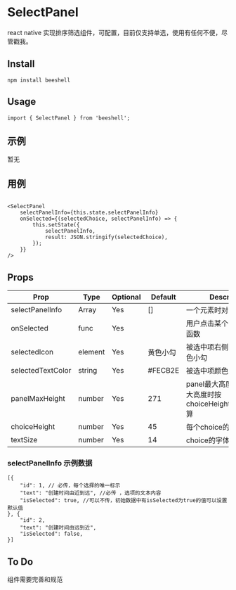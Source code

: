 # SelectPanel
react native 实现排序筛选组件，可配置，目前仅支持单选，使用有任何不便，尽管戳我。


## Install

```
npm install beeshell 
```

## Usage

```
import { SelectPanel } from 'beeshell';
```

## 示例
暂无

## 用例

```

<SelectPanel
    selectPanelInfo={this.state.selectPanelInfo}
    onSelected={(selectedChoice, selectPanelInfo) => {
        this.setState({
            selectPanelInfo,
            result: JSON.stringify(selectedChoice),
        });
    }}
/>
```

## Props

Prop              | Type   | Optional | Default   | Description
---------------   | ------ | -------- | --------- | -----------
selectPanelInfo   | Array  | Yes      | []        | 一个元素时对象的数组
onSelected        | func   | Yes      |           | 用户点击某个选项后执行的函数
selectedIcon      | element| Yes      |  黄色小勾  | 被选中项右侧图标，默认黄色小勾
selectedTextColor | string | Yes      |  #FECB2E  | 被选中项颜色
panelMaxHeight    | number | Yes      |  271      | panel最大高度，未超过最大高度时按 choiceHeight*choiceNum 算
choiceHeight      | number | Yes      |  45       | 每个choice的高度
textSize          | number | Yes      |  14       | choice的字体大小

### selectPanelInfo 示例数据

```
[{
	"id": 1, // 必传，每个选择的唯一标示
	"text": "创建时间由近到远", //必传 ，选项的文本内容
	"isSelected": true, //可以不传，初始数据中有isSelected为true的值可以设置默认值
}, {
	"id": 2,
	"text": "创建时间由远到近",
	"isSelected": false,
}]
```

## To Do

组件需要完善和规范


